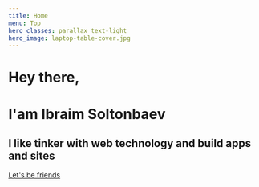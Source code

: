 ```yaml
---
title: Home
menu: Top
hero_classes: parallax text-light
hero_image: laptop-table-cover.jpg
---
```


# Hey there,

# I'am <span>Ibraim Soltonbaev</span>

<h2><span>I like tinker with web technology and build apps and sites</span></h2>

[Let's be friends](http://soltonbaev.com/about-me)
